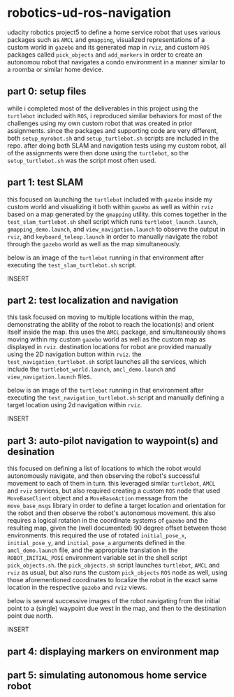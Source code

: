 # robotics-ud-ros-navigation
udacity robotics project5 to define a home service robot that uses various packages such as `AMCL` and `gmapping`, visualized representations of a custom world in `gazebo` and its generated map in `rviz`, and custom `ROS` packages called `pick_objects` and `add_markers` in order to create an autonomou robot that navigates a condo environment in a manner similar to a roomba or similar home device. 

## part 0: setup files
while i completed most of the deliverables in this project using the `turtlebot` included with `ROS`, i reproduced similar behaviors for most of the challenges using my own custom robot that was created in prior assignments.  since the packages and supporting code are very different, both `setup_myrobot.sh` and `setup_turtlebot.sh` scripts are included in the repo.  after doing both SLAM and navigation tests using my custom robot, all of the assignments were then done using the `turtlebot`, so the `setup_turtlebot.sh` was the script most often used. 

## part 1: test SLAM
this focused on launching the `turtlebot` included with `gazebo` inside my custom world and visualizing it both within `gazebo` as well as within `rviz` based on a map generated by the `gmapping` utility.  this comes together in the `test_slam_turtlebot.sh` shell script which runs `turtlebot_launch.launch`, `gmapping_demo.launch`, and `view_navigation.launch` to observe the output in `rviz`, and `keyboard_teleop.launch` in order to manually navigate the robot through the `gazebo` world as well as the map simultaneously.  

below is an image of the `turtlebot` running in that environment after executing the `test_slam_turtlebot.sh` script. 

INSERT 

## part 2: test localization and navigation
this task focused on moving to multiple locations within the map, demonstrating the ability of the robot to reach the location(s) and orient itself inside the map. this uses the `AMCL` package, and simultaneously shows moving within my custom `gazebo` world as well as the custom map as displayed in `rviz`.  destination locations for robot are provided manually using the 2D navigation button within `rviz`.  the `test_navigation_turtlebot.sh` script launches all the services, which include the `turtlebot_world.launch`, `amcl_demo.launch` and `view_navigation.launch` files. 

below is an image of the `turtlebot` running in that environment after executing the `test_navigation_turtlebot.sh` script and manually defining a target location using 2d navigation within `rviz`. 

INSERT

## part 3: auto-pilot navigation to waypoint(s) and desination
this focused on defining a list of locations to which the robot would autonomously navigate, and then observing the robot's successful movement to each of them in turn.  this leveraged similar `turtlebot`, `AMCL` and `rviz` services, but also required creating a custom `ROS` node that used `MoveBaseClient` object and a `MoveBaseAction` message from the `move_base_msgs` library in order to define a target location and orientation for the robot and then observe the robot's autonomous movement.  this also requires a logical rotation in the coordinate systems of `gazebo` and the resulting map, given the (well documented) 90 degree offset between those environments.  this required the use of rotated `initial_pose_x`, `initial_pose_y`, and `initial_pose_a` arguments defined in the `amcl_demo.launch` file, and the appropriate translation in the `ROBOT_INITIAL_POSE` environment variable set in the shell script `pick_objects.sh`.  the `pick_objects.sh` script launches `turtlebot`, `AMCL` and `rviz` as usual, but also runs the custom `pick_objects` `ROS` node as well, using those aforementioned coordinates to localize the robot in the exact same location in the respective `gazebo` and `rviz` views. 

below is several successive images of the robot navigating from the initial point to a (single) waypoint due west in the map, and then to the destination point due north.  

INSERT

## part 4: displaying markers on environment map


## part 5: simulating autonomous home service robot

